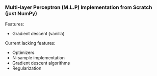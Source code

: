 ### Multi-layer Perceptron (M.L.P) Implementation from Scratch (just NumPy)

Features:
- Gradient descent (vanilla)

Current lacking features:
- Optimizers
- N-sample implementation
- Gradient descent algorithms
- Regularization

